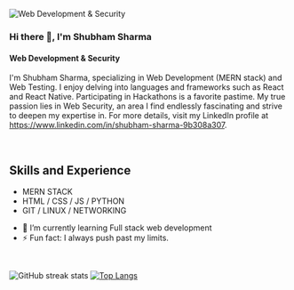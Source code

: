 
![Web Development & Security](https://media.licdn.com/dms/image/D5616AQGWIIm9TGsQGA/profile-displaybackgroundimage-shrink_350_1400/0/1721200747050?e=1726704000&v=beta&t=-STSPMiXHMwk9VGTfqvQ13OYbq33jlvNcmy2FnHptH0)

### Hi there 👋, I'm Shubham Sharma
#### Web Development & Security

I'm Shubham Sharma, specializing in Web Development (MERN stack) and Web Testing. I enjoy delving into languages and frameworks such as React and React Native. Participating in Hackathons is a favorite pastime. My true passion lies in Web Security, an area I find endlessly fascinating and strive to deepen my expertise in. For more details, visit my LinkedIn profile at https://www.linkedin.com/in/shubham-sharma-9b308a307.

<br>

## Skills and Experience
* MERN STACK
* HTML / CSS / JS / PYTHON
* GIT / LINUX / NETWORKING

- 🌱 I’m currently learning Full stack web development 
- ⚡ Fun fact: I always push past my limits.

<br>

![GitHub streak stats](https://streak-stats.demolab.com/?user=shubham0174)  [![Top Langs](https://github-readme-stats.vercel.app/api/top-langs/?username=shubham0174)](https://github.com/anuraghazra/github-readme-stats) 



